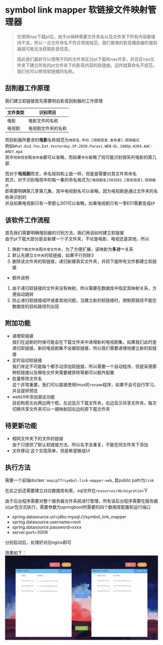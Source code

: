 #  symbol link mapper 软链接文件映射管理器

> 在使用nas下载pt后，由于pt保种需要文件夹名以及文件夹下所有内容都维持不变，所以一旦文件命名不符合常规规范，我们使用的影音播放器的搜刮器就可能无法获取影音信息。
> 
> 因此我们最好可以使用不同的文件夹区分pt下载和nas共享，并且在nas文件夹下建立所有的pt文件夹下的影音内容的软链接，这样就算命名不规范，我们也可以修改软链接的名称。

## 刮削器工作原理
我们建立软链接首先需要明白影音刮削器的工作原理

|文件类型|识别项目|
|---|---|
|电影|电影文件的名称|
|电视剧|电视剧文件夹的名称|

而刮削器所要求的**电影**名称规范为`电影名.年份.[视频信息.发布者].视频格式`  
例如`What.Did.You.Eat.Yesterday.SP.2020.Paravi.WEB-DL.1080p.H264.AAC-AREY.mp4`  
其中`视频信息`和`发布者`都可以省略，而如果`年份`省略了则可能识别错系列电影的第几部

而对于**电视剧**而言，命名规则和上面一样，但是是需要对其文件夹命名  
其次，对于识别电视中的每一集的命名格式为`[电视剧名]S01E01.[其他信息].视频格式`  
即需要明确第几季第几集，其中电视剧名可以省略，因为电视剧是通过文件夹的名称来识别的  
并且如果电视剧只有一季那么S01可以省略，如果电视剧只有一季E01需要变成`EP`

## 该软件工作流程
首先我们需要明确搜刮器的识别方法，我们再说如何建立软链接  
由于pt下载大部分是会新建一个子文件夹，不论是电影、电视还是其他，所以

1. 映射`下载文件夹`和`共享文件夹`，为了方便扩展，该映射为**多对一**关系
2. 默认先建立`文件夹`的软链接，如果不行则转3
3. 删除该文件夹的软链接，递归新建真实文件夹，并将下面所有文件都建立软链接

- 额外说明  
1. 由于递归软链接的文件夹没有映射，所以需要在数据库中指定其映射关系，方便自动跳转  
2. 防止递归软链接成环或者其他问题，当建立新的软链接时，限制原路径不能在数据库的目标路径列出现

## 附加功能
- 递增软链接  
    我们在追剧的时候可能会在下载文件夹中递增新的电视剧集，如果我们此时是递归软链接，新的电视剧集不会被软链接，所以我们需要递增地建立新的软链接
- 定时自动软链接  
    我们肯定不可能每个都手动添加软链接，所以需要一个自动程序，但是采用那种软链接以及哪些文件夹需要被排除等都可以额外配置
- 批量修改文件名  
    这个非常重要，我们可以直接使用linux的`rename`程序，如果不会可自行学习，并且提供预览
- webUI中添加直达功能  
    目前构思左右两边两个框，左边显示下载文件夹，右边显示共享文件夹，每次切换共享文件夹可以一键映射回左边的原下载文件夹
    
## 待更新功能
- 相同文件夹下的文件的链接  
    由于只提供了默认软链接方法，所以名字会重复，不能在同文件夹下添加
- 文件移动
    这个实现简单，但是希望做成UI
    
## 执行方法
需要一个前端docker: `mopip77/symbol-link-mapper-web`, 其public path为`link`  

在此之前还需要建立对应数据库和表，sql文件在`resources/db/migration`下  

由于后台程序需要对整个服务器文件系统进行管理，所有该后台程序需要在服务器以jar包方式执行，需要参数为springboot所需要的四个数据库配置和运行端口  
- spring.datasource.url=jdbc:mysql:///symbol_link_mapper
- spring.datasource.username=root
- spring.datasource.password=xxxx 
- server.port=3009

分别启动后，处理好对应nginx即可

效果如下：
  ![](example.png)

